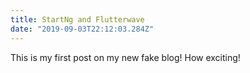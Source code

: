 ```yaml
---
title: StartNg and Flutterwave
date: "2019-09-03T22:12:03.284Z"
---
```


This is my first post on my new fake blog! How exciting!
